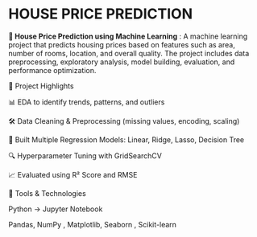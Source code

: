 # HOUSE PRICE PREDICTION


**🏡 House Price Prediction using Machine Learning**  :
A machine learning project that predicts housing prices based on features such as area, number of rooms, location, and overall quality. The project includes data preprocessing, exploratory analysis, model building, evaluation, and performance optimization.

📌 Project Highlights

📊 EDA to identify trends, patterns, and outliers

🛠️ Data Cleaning & Preprocessing (missing values, encoding, scaling)

🤖 Built Multiple Regression Models: Linear, Ridge, Lasso, Decision Tree

🔍 Hyperparameter Tuning with GridSearchCV

📈 Evaluated using R² Score and RMSE

🧰 Tools & Technologies

Python -> Jupyter Notebook

Pandas, NumPy , Matplotlib, Seaborn , Scikit-learn


